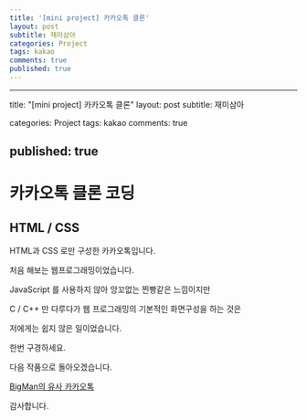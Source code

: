 ```yaml
---
title: '[mini project] 카카오톡 클론'
layout: post
subtitle: 재미삼아
categories: Project
tags: kakao
comments: true
published: true
---
```

---
title: "[mini project] 카카오톡 클론"
layout: post
subtitle: 재미삼아

categories: Project
tags: kakao
comments: true

published: true
---

# 카카오톡 클론 코딩

## HTML / CSS

HTML과 CSS 로만 구성한 카카오톡입니다.

처음 해보는 웹프로그래밍이었습니다. 

JavaScript 를 사용하지 않아 앙꼬없는 찐빵같은 느낌이지만

C / C++ 만 다루다가 웹 프로그래밍의 기본적인 화면구성을 하는 것은

저에게는 쉽지 않은 일이었습니다.

한번 구경하세요.

다음 작품으로 돌아오겠습니다.


[BigMan의 유사 카카오톡](https://bigmanbigmind.github.io/kokoa-2020/)

감사합니다.

